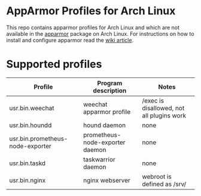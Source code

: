 # AppArmor Profiles for Arch Linux

This repo contains apparmor profiles for Arch Linux and which are not available in the [apparmor](https://www.archlinux.org/packages/community/x86_64/apparmor/) package on Arch Linux. For instructions on how to install and configure apparmor read the [wiki article](https://wiki.archlinux.org/index.php/AppArmor).

# Supported profiles

| Profile                           | Program description              | Notes                                     |
| ----------------------------------|----------------------------------|-------------------------------------------|
| usr.bin.weechat                   | weechat apparmor profile         | /exec is disallowed, not all plugins work |
| usr.bin.houndd                    | hound daemon                     | none                                      |
| usr.bin.prometheus-node-exporter  | prometheus-node-exporter daemon  | none                                      |
| usr.bin.taskd                     | taskwarrior daemon               | none                                      |
| usr.bin.nginx                     | nginx webserver                  | webroot is defined as /srv/               |
